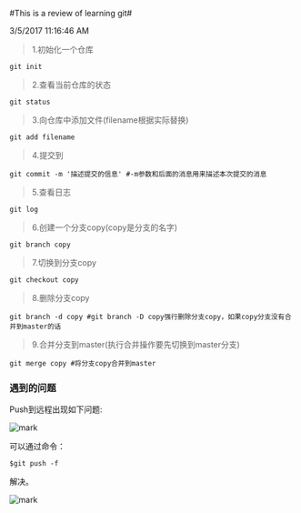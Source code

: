 #This is a review of learning git#

3/5/2017 11:16:46 AM 


> 1.初始化一个仓库
> 
	git init

> 2.查看当前仓库的状态
> 
	git status

> 3.向仓库中添加文件(filename根据实际替换)
> 
	git add filename

> 4.提交到
> 
	git commit -m '描述提交的信息' #-m参数和后面的消息用来描述本次提交的消息

> 5.查看日志
> 
	git log

>6.创建一个分支copy(copy是分支的名字)
> 
	git branch copy

> 7.切换到分支copy
> 
	git checkout copy

> 8.删除分支copy
> 
	git branch -d copy #git branch -D copy强行删除分支copy，如果copy分支没有合并到master的话

> 9.合并分支到master(执行合并操作要先切换到master分支)
> 
	git merge copy #将分支copy合并到master

### 遇到的问题 ###

Push到远程出现如下问题:

![mark](http://ol8t44w0x.bkt.clouddn.com/blog/20170305/153236729.png)

可以通过命令：

	$git push -f 
解决。

![mark](http://ol8t44w0x.bkt.clouddn.com/blog/20170305/153534451.png)

